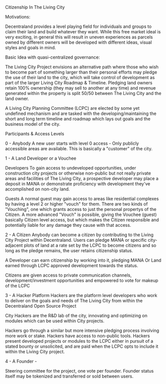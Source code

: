 Citizenship In The Living City

Motivations:

Decentraland provides a level playing field for individuals and groups to claim their land and build whatever they want. While this free market ideal is very exciting, in general this will result in uneven experiences as parcels owned by different owners will be developed with different ideas, visual styles and goals in mind.

Basic Idea with quasi-centralized governance:

The Living City Project envisions an alternative path where those who wish to become part of something larger than their personal efforts may pledge the use of their land to the city, which will take control of development as part of the larger Living City Roadmap & Timeline. Pledging land owners retain 100% ownership (they may sell to another at any time) and revenue generated within the property is split 50/50 between The Living City and the land owner.

A Living City Planning Committee (LCPC) are elected by some yet undefined mechanism and are tasked with the developing/maintaining the short and long term timeline and roadmap which lays out goals and the business model of the city.

Participants & Access Levels

0 - Anybody
A new user starts with level 0 access - Only publicly accessible areas are available. This is basically a "customer" of the city.

1 - A Land Developer or a Vouchee

Developers
To gain access to undeveloped opportunities, under construction city projects or otherwise non-public but not really private areas and facilities of The Living City, a prospective developer may place a deposit in MANA or demonstrate proficiency with development they've accomplished on non-city land.

Guests
A normal guest may gain access to areas like residential complexes by having a level 2 or higher "vouch" for them. There are two kinds of "Vouching", one which grants access to just the personal propertys of the Citizen. A more advanced "Vouch" is possible, giving the Vouchee (guest) basically Citizen level access, but which makes the Citizen responsible and potentially liable for any damage they cause with that access.

2 - A Citizen
Anybody can become a citizen by contributing to the Living City Project within Decentraland. Users can pledge MANA or specific city-adjacent plots of land at a rate set by the LCPC to become citizens and so long as the pledge remains, the user retains citizenship status.

A Developer can earn citizenship by working into it, pledging MANA Or Land earned through LCPC approved development towards the status.

Citizens are given access to private communication channels, development/investment opportunities and empowered to vote for makeup of the LCPC

3 - A Hacker
Platform Hackers are the platform level developers who work to deliver on the goals and needs of The Living City from within the Decentraland Open Source Project

City Hackers are the R&D lab of the city, innovating and optimizing on modules which can be used within City projects.

Hackers go through a similar but more intensive pledging process involving more work or stake. Hackers have access to non-public tools. Hackers present developed projects or modules to the LCPC either in pursuit of a stated bounty or unsolicited, and are paid when the LCPC opts to include it within the Living City project.

4 - A Founder -

Steering committee for the project, one vote per founder. Founder status itself may be tokenized and transferred or sold between users.